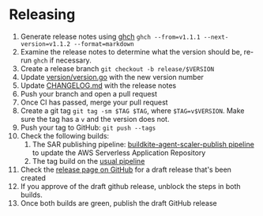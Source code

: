 # Releasing

1. Generate release notes using [ghch](https://github.com/buildkite/ghch) `ghch --from=v1.1.1 --next-version=v1.1.2 --format=markdown`
1. Examine the release notes to determine what the version should be, re-run
`ghch` if necessary.
1. Create a release branch `git checkout -b release/$VERSION`
1. Update [version/version.go](version/version.go) with the new version number
1. Update [CHANGELOG.md](CHANGELOG.md) with the release notes
1. Push your branch and open a pull request
1. Once CI has passed, merge your pull request
1. Create a git tag `git tag -sm $TAG $TAG`, where `$TAG=v$VERSION`. Make sure the tag has a `v` and the version does not.
1. Push your tag to GitHub: `git push --tags`
1. Check the following builds:
    1. The SAR publishing pipeline: [buildkite-agent-scaler-publish pipeline](https://buildkite.com/buildkite-aws-stack/buildkite-agent-scaler-publish)
to update the AWS Serverless Application Repository
    1. The tag build on the [usual pipeline](https://buildkite.com/buildkite/buildkite-agent-scaler)
1. Check the [release page on GitHub](https://github.com/buildkite/buildkite-agent-scaler/releases) for a draft release that's been created
1. If you approve of the draft github release, unblock the steps in both builds.
1. Once both builds are green, publish the draft GitHub release
